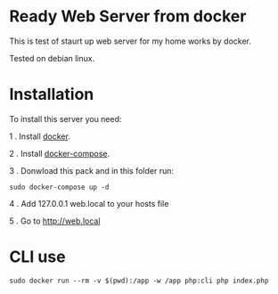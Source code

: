 # Ready Web Server from docker


This is test of staurt up web server for my home works by docker.


Tested on debian linux.


# Installation

To install this server you need:

1 . Install [docker](https://docs.docker.com/install/linux/docker-ce/debian/).

2 . Install [docker-compose](https://docs.docker.com/compose/install/).

3 . Donwload this pack and in this folder run:

```
sudo docker-compose up -d
``` 

4 . Add 127.0.0.1 web.local to your hosts file

5 . Go to http://web.local

# CLI use

```
sudo docker run --rm -v $(pwd):/app -w /app php:cli php index.php
```
